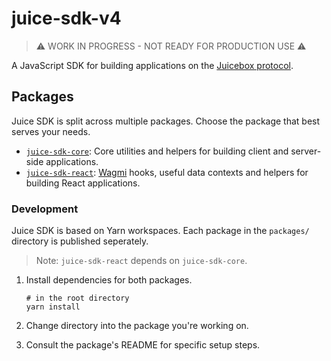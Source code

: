 # juice-sdk-v4

> ⚠️ WORK IN PROGRESS - NOT READY FOR PRODUCTION USE ⚠️

A JavaScript SDK for building applications on the [Juicebox protocol](https://docs.juicebox.money/).

## Packages

Juice SDK is split across multiple packages. Choose the package that best serves your needs.

- [`juice-sdk-core`](./packages/core/README.md): Core utilities and helpers for building client and server-side applications.
- [`juice-sdk-react`](./packages/react/README.md): [Wagmi](https://wagmi.sh/) hooks, useful data contexts and helpers for building React applications.

### Development

Juice SDK is based on Yarn workspaces. Each package in the `packages/` directory is published seperately.

> Note: `juice-sdk-react` depends on `juice-sdk-core`.

1. Install dependencies for both packages.

   ```
   # in the root directory
   yarn install
   ```

1. Change directory into the package you're working on.
1. Consult the package's README for specific setup steps.
